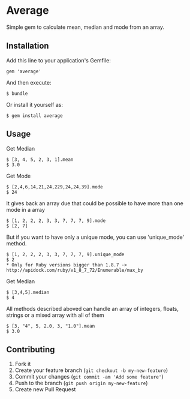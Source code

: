 # Average

Simple gem to calculate mean, median and mode from an array.

## Installation

Add this line to your application's Gemfile:

    gem 'average'

And then execute:

    $ bundle

Or install it yourself as:

    $ gem install average

## Usage

Get Median

    $ [3, 4, 5, 2, 3, 1].mean
    $ 3.0

Get Mode

    $ [2,4,6,14,21,24,229,24,24,39].mode
    $ 24

It gives back an array due that could be possible to have more than one mode in a array

    $ [1, 2, 2, 2, 3, 3, 7, 7, 7, 9].mode
    $ [2, 7]

But if you want to have only a unique mode, you can use 'unique_mode' method.


    $ [1, 2, 2, 2, 3, 3, 7, 7, 7, 9].unique_mode
    $ 2
    * Only for Ruby versions bigger than 1.8.7 -> http://apidock.com/ruby/v1_8_7_72/Enumerable/max_by
Get Median

    $ [3,4,5].median
    $ 4
    
All methods described aboved can handle an array of integers, floats, strings or a mixed array with all of them
    
    $ [3, "4", 5, 2.0, 3, "1.0"].mean
    $ 3.0

## Contributing

1. Fork it
2. Create your feature branch (`git checkout -b my-new-feature`)
3. Commit your changes (`git commit -am 'Add some feature'`)
4. Push to the branch (`git push origin my-new-feature`)
5. Create new Pull Request
